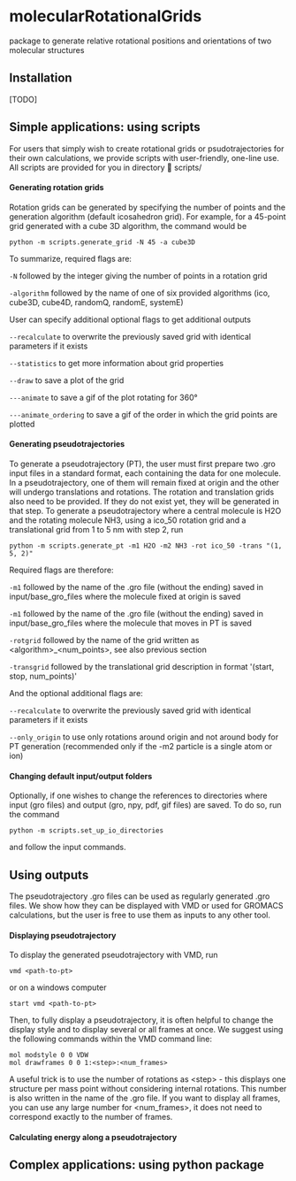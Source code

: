 # molecularRotationalGrids
package to generate relative rotational positions and orientations of two molecular structures

## Installation
[TODO]

## Simple applications: using scripts

For users that simply wish to create rotational grids or psudotrajectories
for their own calculations, we provide scripts with user-friendly, one-line
use. All scripts are provided for you in directory  📂 scripts/

#### Generating rotation grids
Rotation grids can be generated by specifying the number of points and
the generation algorithm (default icosahedron grid). For example, for a
45-point grid generated with a cube 3D algorithm, the command would be

```
python -m scripts.generate_grid -N 45 -a cube3D
```

To summarize, required flags are:

`-N` followed by the integer giving the number of points in a rotation grid

`-algorithm` followed by the name of one of six provided algorithms
(ico, cube3D, cube4D, randomQ, randomE, systemE)

User can specify additional optional flags to get additional outputs

`--recalculate` to overwrite the previously saved grid with identical parameters if it exists 

`--statistics` to get more information about grid properties

`--draw` to save a plot of the grid

`---animate` to save a gif of the plot rotating for 360°

`---animate_ordering` to save a gif of the order in which the grid points
are plotted

#### Generating pseudotrajectories
To generate a pseudotrajectory (PT), the user must first prepare two .gro input files in a standard
format, each containing the data for one molecule. In a pseudotrajectory, one of them will remain
fixed at origin and the other will undergo translations and rotations. The rotation and translation
grids also need to be provided. If they do not exist yet, they will be generated in that step.
To generate a pseudotrajectory where a central molecule is H2O and the rotating molecule NH3,
using a ico_50 rotation grid and a translational grid from 1 to 5 nm with step 2, run

```
python -m scripts.generate_pt -m1 H2O -m2 NH3 -rot ico_50 -trans "(1, 5, 2)"
```
Required flags are therefore:

`-m1` followed by the name of the .gro file (without the ending) saved in input/base_gro_files
      where the molecule fixed at origin is saved

`-m1` followed by the name of the .gro file (without the ending) saved in input/base_gro_files
      where the molecule that moves in PT is saved

`-rotgrid` followed by the name of the grid written as &lt;algorithm>_&lt;num_points>, see also previous section

`-transgrid` followed by the translational grid description in format '(start, stop, num_points)'

And the optional additional flags are:

`--recalculate` to overwrite the previously saved grid with identical parameters if it exists 

`--only_origin` to use only rotations around origin and not around body for PT generation (recommended
only if the -m2 particle is a single atom or ion)

#### Changing default input/output folders
Optionally, if one wishes to change the references to directories where input
(gro files) and output (gro, npy, pdf, gif files) are saved. To do so, run
the command

```
python -m scripts.set_up_io_directories
```

and follow the input commands.

## Using outputs

The pseudotrajectory .gro files can be used as regularly generated .gro files. We show how they can be
displayed with VMD or used for GROMACS calculations, but the user is free to use them as inputs to any other
tool.

#### Displaying pseudotrajectory

To display the generated pseudotrajectory with VMD, run

```
vmd <path-to-pt>
```

or on a windows computer

```
start vmd <path-to-pt>
```

Then, to fully display a pseudotrajectory, it is often helpful to change the display style and to display
several or all frames at once. We suggest using the following commands within the VMD command line:

```
mol modstyle 0 0 VDW
mol drawframes 0 0 1:<step>:<num_frames>
```

A useful trick is to use the number of rotations as &lt;step> - this displays one structure per mass point
without considering internal rotations. This number is also written in the name of the .gro file.
If you want to display all frames, you can use any large number
for &lt;num_frames>, it does not need to correspond exactly to the number of frames.

#### Calculating energy along a pseudotrajectory



## Complex applications: using python package